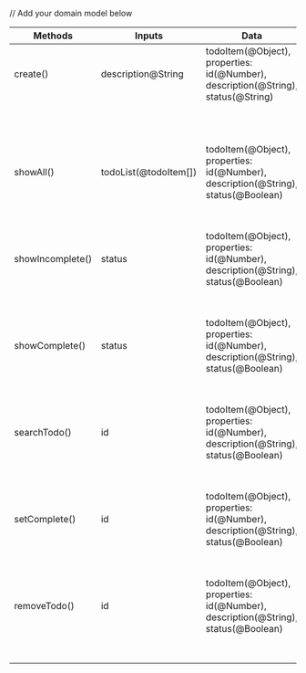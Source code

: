 // Add your domain model below

| Methods          | Inputs                | Data                                                                               | Scenario                           | Outputs                                      |
| ---------------- | --------------------- | ---------------------------------------------------------------------------------- | ---------------------------------- | -------------------------------------------- |
| create()         | description@String    | todoItem(@Object), properties: id(@Number), description(@String), status(@String)  | If todoItem has description        | @Object(id, description, status: incomplete) |
|                  |                       |                                                                                    | If todoItem don't have description | null or @String                              |
| showAll()        | todoList(@todoItem[]) | todoItem(@Object), properties: id(@Number), description(@String), status(@Boolean) | If there are items                 | @Object[]                                    |
|                  |                       |                                                                                    | If there is no items               | @String                                      |
| showIncomplete() | status                | todoItem(@Object), properties: id(@Number), description(@String), status(@Boolean) | If there are items                 | @Object[]                                    |
|                  |                       |                                                                                    | If there is no items               | @String                                      |
| showComplete()   | status                | todoItem(@Object), properties: id(@Number), description(@String), status(@Boolean) | If there are items                 | @Object[]                                    |
|                  |                       |                                                                                    | If there is no items               | @String                                      |
| searchTodo()     | id                    | todoItem(@Object), properties: id(@Number), description(@String), status(@Boolean) | If there are items                 | @Object[]                                    |
|                  |                       |                                                                                    | If there is no items               | @String                                      |
| setComplete()    | id                    | todoItem(@Object), properties: id(@Number), description(@String), status(@Boolean) | If there are items                 | @Object                                      |
|                  |                       |                                                                                    | If there is no items               | @String                                      |
| removeTodo()     | id                    | todoItem(@Object), properties: id(@Number), description(@String), status(@Boolean) | If there are items                 | @String                                      |
|                  |                       |                                                                                    | If there is no items               | @String                                      |
